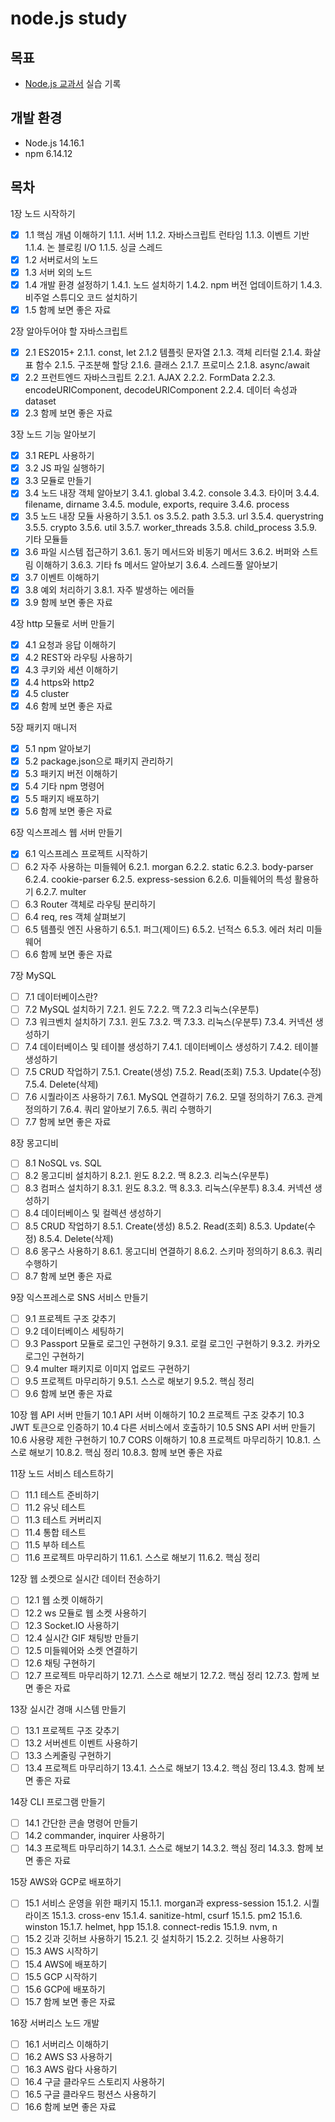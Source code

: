 # node.js study
## 목표
- [Node.js 교과서](http://www.kyobobook.co.kr/product/detailViewKor.laf?ejkGb=KOR&mallGb=KOR&barcode=9791165212308&orderClick=LAG&Kc=) 실습 기록

## 개발 환경
- Node.js 14.16.1
- npm 6.14.12

## 목차
1장 노드 시작하기
 - [x] 1.1 핵심 개념 이해하기
  1.1.1. 서버
  1.1.2. 자바스크립트 런타임
  1.1.3. 이벤트 기반
  1.1.4. 논 블로킹 I/O
  1.1.5. 싱글 스레드
- [x] 1.2 서버로서의 노드
- [x] 1.3 서버 외의 노드
- [x] 1.4 개발 환경 설정하기
  1.4.1. 노드 설치하기
  1.4.2. npm 버전 업데이트하기
  1.4.3. 비주얼 스튜디오 코드 설치하기
- [x] 1.5 함께 보면 좋은 자료

2장 알아두어야 할 자바스크립트
- [x] 2.1 ES2015+
  2.1.1. const, let
  2.1.2 템플릿 문자열
  2.1.3. 객체 리터럴
  2.1.4. 화살표 함수
  2.1.5. 구조분해 할당
  2.1.6. 클래스
  2.1.7. 프로미스
  2.1.8. async/await
- [x] 2.2 프런트엔드 자바스크립트
  2.2.1. AJAX
  2.2.2. FormData
  2.2.3. encodeURIComponent, decodeURIComponent
  2.2.4. 데이터 속성과 dataset
- [x] 2.3 함께 보면 좋은 자료

3장 노드 기능 알아보기
- [x] 3.1 REPL 사용하기
- [x] 3.2 JS 파일 실행하기
- [x] 3.3 모듈로 만들기
- [x] 3.4 노드 내장 객체 알아보기
  3.4.1. global
  3.4.2. console
  3.4.3. 타이머
  3.4.4.  filename,  dirname
  3.4.5. module, exports, require
  3.4.6. process
- [x] 3.5 노드 내장 모듈 사용하기
  3.5.1. os
  3.5.2. path
  3.5.3. url
  3.5.4. querystring
  3.5.5. crypto
  3.5.6. util
  3.5.7. worker_threads
  3.5.8. child_process
  3.5.9. 기타 모듈들
- [x] 3.6 파일 시스템 접근하기
  3.6.1. 동기 메서드와 비동기 메서드
  3.6.2. 버퍼와 스트림 이해하기
  3.6.3. 기타 fs 메서드 알아보기
  3.6.4. 스레드풀 알아보기
- [x] 3.7 이벤트 이해하기
- [x] 3.8 예외 처리하기
  3.8.1. 자주 발생하는 에러들
- [x] 3.9 함께 보면 좋은 자료

4장 http 모듈로 서버 만들기
- [x] 4.1 요청과 응답 이해하기
- [x] 4.2 REST와 라우팅 사용하기
- [x] 4.3 쿠키와 세션 이해하기
- [x] 4.4 https와 http2
- [x] 4.5 cluster
- [x] 4.6 함께 보면 좋은 자료

5장 패키지 매니저
- [x] 5.1 npm 알아보기
- [x] 5.2 package.json으로 패키지 관리하기
- [x] 5.3 패키지 버전 이해하기
- [x] 5.4 기타 npm 명령어
- [x] 5.5 패키지 배포하기
- [x] 5.6 함께 보면 좋은 자료

6장 익스프레스 웹 서버 만들기
- [x] 6.1 익스프레스 프로젝트 시작하기
- [ ] 6.2 자주 사용하는 미들웨어
  6.2.1. morgan
  6.2.2. static
  6.2.3. body-parser
  6.2.4. cookie-parser
  6.2.5. express-session
  6.2.6. 미들웨어의 특성 활용하기
  6.2.7. multer
- [ ] 6.3 Router 객체로 라우팅 분리하기
- [ ] 6.4 req, res 객체 살펴보기
- [ ] 6.5 템플릿 엔진 사용하기
  6.5.1. 퍼그(제이드)
  6.5.2. 넌적스
  6.5.3. 에러 처리 미들웨어
- [ ] 6.6 함께 보면 좋은 자료

7장 MySQL
- [ ] 7.1 데이터베이스란?
- [ ] 7.2 MySQL 설치하기
  7.2.1. 윈도
  7.2.2. 맥
  7.2.3 리눅스(우분투)
- [ ] 7.3 워크벤치 설치하기
  7.3.1. 윈도
  7.3.2. 맥
  7.3.3. 리눅스(우분투)
  7.3.4. 커넥션 생성하기
- [ ] 7.4 데이터베이스 및 테이블 생성하기
  7.4.1. 데이터베이스 생성하기
  7.4.2. 테이블 생성하기
- [ ] 7.5 CRUD 작업하기
  7.5.1. Create(생성)
  7.5.2. Read(조회)
  7.5.3. Update(수정)
  7.5.4. Delete(삭제)
- [ ] 7.6 시퀄라이즈 사용하기
  7.6.1. MySQL 연결하기
  7.6.2. 모델 정의하기
  7.6.3. 관계 정의하기
  7.6.4. 쿼리 알아보기
  7.6.5. 쿼리 수행하기
- [ ] 7.7 함께 보면 좋은 자료

8장 몽고디비
- [ ] 8.1 NoSQL vs. SQL
- [ ] 8.2 몽고디비 설치하기
  8.2.1. 윈도
  8.2.2. 맥
  8.2.3. 리눅스(우분투)
- [ ] 8.3 컴퍼스 설치하기
  8.3.1. 윈도
  8.3.2. 맥
  8.3.3. 리눅스(우분투)
  8.3.4. 커넥션 생성하기
- [ ] 8.4 데이터베이스 및 컬렉션 생성하기
- [ ] 8.5 CRUD 작업하기
  8.5.1. Create(생성)
  8.5.2. Read(조회)
  8.5.3. Update(수정)
  8.5.4. Delete(삭제)
- [ ] 8.6 몽구스 사용하기
  8.6.1. 몽고디비 연결하기
  8.6.2. 스키마 정의하기
  8.6.3. 쿼리 수행하기
- [ ] 8.7 함께 보면 좋은 자료

9장 익스프레스로 SNS 서비스 만들기
- [ ] 9.1 프로젝트 구조 갖추기
- [ ] 9.2 데이터베이스 세팅하기
- [ ] 9.3 Passport 모듈로 로그인 구현하기
  9.3.1. 로컬 로그인 구현하기
  9.3.2. 카카오 로그인 구현하기
- [ ] 9.4 multer 패키지로 이미지 업로드 구현하기
- [ ] 9.5 프로젝트 마무리하기
  9.5.1. 스스로 해보기
  9.5.2. 핵심 정리
- [ ] 9.6 함께 보면 좋은 자료

10장 웹 API 서버 만들기
 10.1 API 서버 이해하기
 10.2 프로젝트 구조 갖추기
 10.3 JWT 토큰으로 인증하기
 10.4 다른 서비스에서 호출하기
 10.5 SNS API 서버 만들기
 10.6 사용량 제한 구현하기
 10.7 CORS 이해하기
 10.8 프로젝트 마무리하기
  10.8.1. 스스로 해보기
  10.8.2. 핵심 정리
  10.8.3. 함께 보면 좋은 자료

11장 노드 서비스 테스트하기
- [ ] 11.1 테스트 준비하기
- [ ] 11.2 유닛 테스트
- [ ] 11.3 테스트 커버리지
- [ ] 11.4 통합 테스트
- [ ] 11.5 부하 테스트
- [ ] 11.6 프로젝트 마무리하기
  11.6.1. 스스로 해보기
  11.6.2. 핵심 정리

12장 웹 소켓으로 실시간 데이터 전송하기
- [ ] 12.1 웹 소켓 이해하기
- [ ] 12.2 ws 모듈로 웹 소켓 사용하기
- [ ] 12.3 Socket.IO 사용하기
- [ ] 12.4 실시간 GIF 채팅방 만들기
- [ ] 12.5 미들웨어와 소켓 연결하기
- [ ] 12.6 채팅 구현하기
- [ ] 12.7 프로젝트 마무리하기
  12.7.1. 스스로 해보기
  12.7.2. 핵심 정리
  12.7.3. 함께 보면 좋은 자료

13장 실시간 경매 시스템 만들기
- [ ] 13.1 프로젝트 구조 갖추기
- [ ] 13.2 서버센트 이벤트 사용하기
- [ ] 13.3 스케줄링 구현하기
- [ ] 13.4 프로젝트 마무리하기
  13.4.1. 스스로 해보기
  13.4.2. 핵심 정리
  13.4.3. 함께 보면 좋은 자료

14장 CLI 프로그램 만들기
- [ ] 14.1 간단한 콘솔 명령어 만들기
- [ ] 14.2 commander, inquirer 사용하기
- [ ] 14.3 프로젝트 마무리하기
  14.3.1. 스스로 해보기
  14.3.2. 핵심 정리
  14.3.3. 함께 보면 좋은 자료

15장 AWS와 GCP로 배포하기
- [ ] 15.1 서비스 운영을 위한 패키지
  15.1.1. morgan과 express-session
  15.1.2. 시퀄라이즈
  15.1.3. cross-env
  15.1.4. sanitize-html, csurf
  15.1.5. pm2
  15.1.6. winston
  15.1.7. helmet, hpp
  15.1.8. connect-redis
  15.1.9. nvm, n
- [ ] 15.2 깃과 깃허브 사용하기
  15.2.1. 깃 설치하기
  15.2.2. 깃허브 사용하기
- [ ] 15.3 AWS 시작하기
- [ ] 15.4 AWS에 배포하기
- [ ] 15.5 GCP 시작하기
- [ ] 15.6 GCP에 배포하기
- [ ] 15.7 함께 보면 좋은 자료

16장 서버리스 노드 개발
- [ ] 16.1 서버리스 이해하기
- [ ] 16.2 AWS S3 사용하기
- [ ] 16.3 AWS 람다 사용하기
- [ ] 16.4 구글 클라우드 스토리지 사용하기
- [ ] 16.5 구글 클라우드 펑션스 사용하기
- [ ] 16.6 함께 보면 좋은 자료
